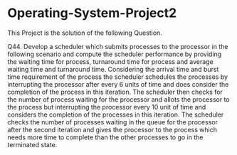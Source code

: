 # Operating-System-Project2
This Project is the solution of the following Question.

Q44. Develop a scheduler which submits processes to the processor in the following scenario and compute the scheduler performance by providing the waiting time for process, turnaround time for process and average waiting time and turnaround time.
Considering the arrival time and burst time requirement of the process the scheduler schedules the processes by interrupting the processor after every 6 units of time and does consider the completion of the process in this iteration. The scheduler then checks for the number of process waiting for the processor and allots the processor to the process but interrupting the processor every 10 unit of time and considers the completion of the processes in this iteration. The scheduler checks the number of processes waiting in the queue for the processor after the second iteration and gives the processor to the process which needs more time to complete than the other processes to go in the terminated state.
